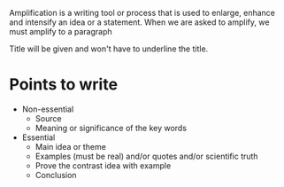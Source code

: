
Amplification is a writing tool or process that is used to enlarge, enhance and intensify an idea or a statement. When we are asked to amplify, we must amplify to a paragraph

Title will be given and won't have to underline the title.
# Points to write

- Non-essential
	- Source
	- Meaning or significance of the key words
- Essential
	- Main idea or theme
	- Examples (must be real) and/or quotes and/or scientific truth
	- Prove the contrast idea with example
	- Conclusion
